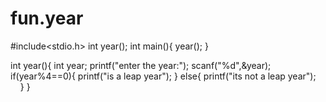 # fun.year
#include<stdio.h>
int year();
int main(){
    year();
}

int year(){
    int year;
    printf("enter the year:");
    scanf("%d",&year);
    if(year%4==0){
        printf("is a leap year");
    }
    else{
        printf("its not a leap year");
    }
}
